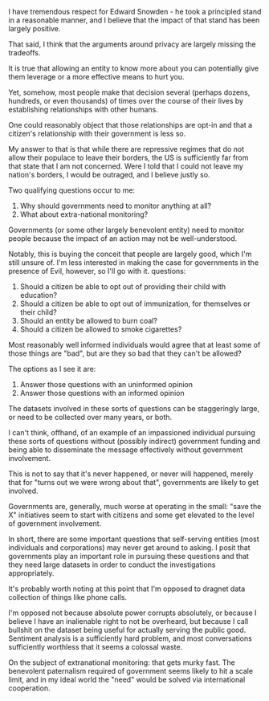 I have tremendous respect for Edward Snowden - he took a principled stand in a reasonable manner, and I believe that the impact of that stand has been largely positive.

That said, I think that the arguments around privacy are largely missing the tradeoffs.

It is true that allowing an entity to know more about you can potentially give them leverage or a more effective means to hurt you.  

Yet, somehow, most people make that decision several (perhaps dozens, hundreds, or even thousands) of times over the course of their lives by establishing relationships with other humans.  

One could reasonably object that those relationships are opt-in and that a citizen's relationship with their government is less so.

My answer to that is that while there are repressive regimes that do not allow their populace to leave their borders, the US is sufficiently far from that state that I am not concerned.  Were I told that I could not leave my nation's borders, I would be outraged, and I believe justly so.  

Two qualifying questions occur to me: 
1.  Why should governments need to monitor anything at all?
2.  What about extra-national monitoring?

Governments (or some other largely benevolent entity) need to monitor people because the impact of an action may not be well-understood.

Notably, this is buying the conceit that people are largely good, which I'm still unsure of. I'm less interested in making the case for governments in the presence of Evil, however, so I'll go with it.
questions:
1. Should a citizen be able to opt out of providing their child with education?
2. Should a citizen be able to opt out of immunization, for themselves or their child?
3. Should an entity be allowed to burn coal?
4. Should a citizen be allowed to smoke cigarettes?

Most reasonably well informed individuals would agree that at least some of those things are "bad", but are they so bad that they can't be allowed?

The options as I see it are:
1. Answer those questions with an uninformed opinion
2. Answer those questions with an informed opinion

The datasets involved in these sorts of questions can be staggeringly large, or need to be collected over many years, or both.  

I can't think, offhand, of an example of an impassioned individual pursuing these sorts of questions without (possibly indirect) government funding and being able to disseminate the message effectively without government involvement.

This is not to say that it's never happened, or never will happened, merely that for "turns out we were wrong about that", governments are likely to get involved.

Governments are, generally, much worse at operating in the small: "save the X" initiatives seem to start with citizens and some get elevated to the level of government involvement.

In short, there are some important questions that self-serving entities (most individuals and corporations) may never get around to asking.  I posit that governments play an important role in pursuing these questions and that they need large datasets in order to conduct the investigations appropriately.

It's probably worth noting at this point that I'm opposed to dragnet data collection of things like phone calls.  

I'm opposed not because absolute power corrupts absolutely, or because I believe I have an inalienable right to not be overheard, but because I call bullshit on the dataset being useful for actually serving the public good.  Sentiment analysis is a sufficiently hard problem, and most conversations sufficiently worthless that it seems a colossal waste. 

On the subject of extranational monitoring: that gets murky fast. The benevolent paternalism required of government seems likely to hit a scale limit, and in my ideal world the "need" would be solved via international cooperation.  

